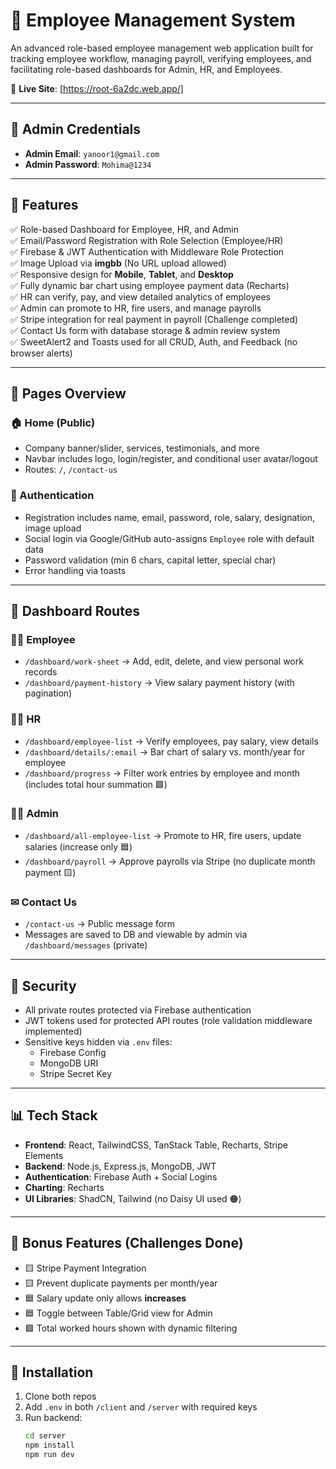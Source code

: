 # 🏢 Employee Management System

An advanced role-based employee management web application built for tracking employee workflow, managing payroll, verifying employees, and facilitating role-based dashboards for Admin, HR, and Employees.

🔗 **Live Site**: [https://root-6a2dc.web.app/]  

---

## 🔐 Admin Credentials

- **Admin Email**: `yanoor1@gmail.com`  
- **Admin Password**: `Mohima@1234`

---

## 🚀 Features

✅ Role-based Dashboard for Employee, HR, and Admin  
✅ Email/Password Registration with Role Selection (Employee/HR)  
✅ Firebase & JWT Authentication with Middleware Role Protection  
✅ Image Upload via **imgbb** (No URL upload allowed)  
✅ Responsive design for **Mobile**, **Tablet**, and **Desktop**  
✅ Fully dynamic bar chart using employee payment data (Recharts)  
✅ HR can verify, pay, and view detailed analytics of employees  
✅ Admin can promote to HR, fire users, and manage payrolls  
✅ Stripe integration for real payment in payroll (Challenge completed)  
✅ Contact Us form with database storage & admin review system  
✅ SweetAlert2 and Toasts used for all CRUD, Auth, and Feedback (no browser alerts)

---

## 📂 Pages Overview

### 🏠 Home (Public)
- Company banner/slider, services, testimonials, and more
- Navbar includes logo, login/register, and conditional user avatar/logout
- Routes: `/`, `/contact-us`

### 👤 Authentication
- Registration includes name, email, password, role, salary, designation, image upload
- Social login via Google/GitHub auto-assigns `Employee` role with default data
- Password validation (min 6 chars, capital letter, special char)
- Error handling via toasts

---

## 🔐 Dashboard Routes

### 👨‍💼 Employee
- `/dashboard/work-sheet` → Add, edit, delete, and view personal work records
- `/dashboard/payment-history` → View salary payment history (with pagination)

### 👩‍💼 HR
- `/dashboard/employee-list` → Verify employees, pay salary, view details
- `/dashboard/details/:email` → Bar chart of salary vs. month/year for employee
- `/dashboard/progress` → Filter work entries by employee and month (includes total hour summation 🟩)

### 👨‍💼 Admin
- `/dashboard/all-employee-list` → Promote to HR, fire users, update salaries (increase only 🟦)
- `/dashboard/payroll` → Approve payrolls via Stripe (no duplicate month payment 🟨)

### ✉ Contact Us
- `/contact-us` → Public message form
- Messages are saved to DB and viewable by admin via `/dashboard/messages` (private)

---

## 🔐 Security

- All private routes protected via Firebase authentication
- JWT tokens used for protected API routes (role validation middleware implemented)
- Sensitive keys hidden via `.env` files:
  - Firebase Config
  - MongoDB URI
  - Stripe Secret Key

---

## 📊 Tech Stack

- **Frontend**: React, TailwindCSS, TanStack Table, Recharts, Stripe Elements
- **Backend**: Node.js, Express.js, MongoDB, JWT
- **Authentication**: Firebase Auth + Social Logins
- **Charting**: Recharts
- **UI Libraries**: ShadCN, Tailwind (no Daisy UI used 🟠)

---

## 🧩 Bonus Features (Challenges Done)

- 🟨 Stripe Payment Integration
- 🟨 Prevent duplicate payments per month/year
- 🟦 Salary update only allows **increases**
- 🟦 Toggle between Table/Grid view for Admin
- 🟩 Total worked hours shown with dynamic filtering

---

## 📝 Installation

1. Clone both repos
2. Add `.env` in both `/client` and `/server` with required keys
3. Run backend:
   ```bash
   cd server
   npm install
   npm run dev
